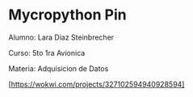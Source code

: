 # Mycropython Pin



Alumno: Lara Diaz Steinbrecher


Curso: 5to 1ra Avionica

Materia: Adquisicion de Datos


[https://wokwi.com/projects/327102594940928594]
